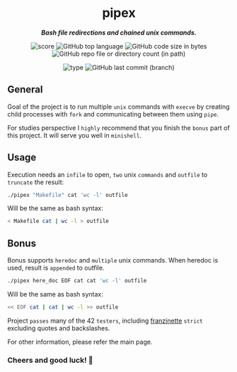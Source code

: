 <h1 align="center">
  <b>pipex</b>
</h1>

<p align="center">
  <b><i>Bash file redirections and chained unix commands.</i></b><br>
</p>

<p align="center">
  <img src="https://img.shields.io/badge/Score-125%2F100-lightgreen?style=for-the-badge" alt="score">
  <img src="https://img.shields.io/github/languages/top/Jarnomer/pipex?style=for-the-badge&logo=c&label=%20&labelColor=gray&color=lightblue" alt="GitHub top language">
	<img src="https://img.shields.io/github/languages/code-size/Jarnomer/pipex?style=for-the-badge&color=lightyellow" alt="GitHub code size in bytes">
  <img src="https://img.shields.io/github/directory-file-count/Jarnomer/pipex/sources?style=for-the-badge&color=pink" alt="GitHub repo file or directory count (in path)">
</p>

<p align="center">
  <img src="https://img.shields.io/badge/Type-Solo-violet?style=for-the-badge" alt="type">
  <img src="https://img.shields.io/github/last-commit/Jarnomer/pipex/main?style=for-the-badge&color=red" alt="GitHub last commit (branch)">
</p>

## General

Goal of the project is to run multiple `unix` commands with `execve` by creating child processes with `fork` and communicating between them using `pipe`.

For studies perspective I `highly` recommend that you finish the `bonus` part of this project. It will serve you well in `minishell`.

## Usage

Execution needs an `infile` to open, `two` unix `commands` and `outfile` to `truncate` the result:

```bash
./pipex "Makefile" cat 'wc -l' outfile
```

Will be the same as bash syntax:

```bash
< Makefile cat | wc -l > outfile
```

## Bonus

Bonus supports `heredoc` and `multiple` unix commands. When heredoc is used, result is `appended` to outfile.

```bash
./pipex here_doc EOF cat cat 'wc -l' outfile
```

Will be the same as bash syntax:

```bash
<< EOF cat | cat | wc -l >> outfile
```

Project `passes` many of the 42 `testers`, including [franzinette](https://github.com/xicodomingues/francinette) `strict` excluding quotes and backslashes.

For other information, please refer the main page.

### Cheers and good luck! 🥳